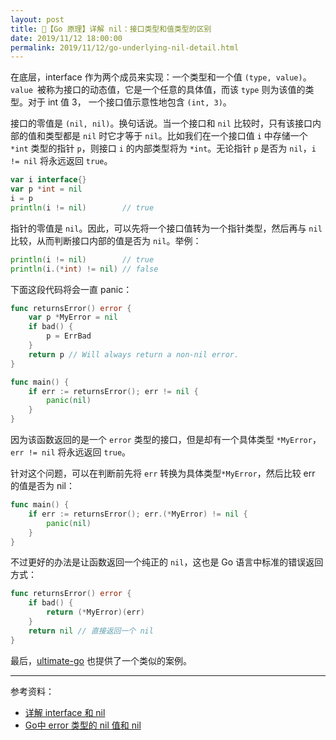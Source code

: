 ```yaml
---
layout: post
title: 📗【Go 原理】详解 nil：接口类型和值类型的区别
date: 2019/11/12 18:00:00
permalink: 2019/11/12/go-underlying-nil-detail.html
---
```


在底层，interface 作为两个成员来实现：一个类型和一个值 `(type, value)`。`value `被称为接口的动态值，它是一个任意的具体值，而该 `type` 则为该值的类型。对于 int 值 3， 一个接口值示意性地包含 `(int, 3)`。

接口的零值是 `(nil, nil)`。换句话说。当一个接口和 `nil` 比较时，只有该接口内部的值和类型都是 `nil` 时它才等于 `nil`。比如我们在一个接口值 `i` 中存储一个 `*int` 类型的指针 `p`，则接口 `i` 的内部类型将为 `*int`。无论指针 `p` 是否为 `nil`，`i != nil` 将永远返回 `true`。
```go
var i interface{}
var p *int = nil
i = p
println(i != nil)        // true
```

指针的零值是 `nil`。因此，可以先将一个接口值转为一个指针类型，然后再与 `nil` 比较，从而判断接口内部的值是否为 `nil`。举例：
```go
println(i != nil)        // true
println(i.(*int) != nil) // false
```

下面这段代码将会一直 panic：
```go
func returnsError() error {
	var p *MyError = nil
	if bad() {
		p = ErrBad
	}
	return p // Will always return a non-nil error.
}

func main() {
	if err := returnsError(); err != nil {
		panic(nil)
	}
}
```
因为该函数返回的是一个 `error` 类型的接口，但是却有一个具体类型 `*MyError`，`err != nil` 将永远返回 `true`。

针对这个问题，可以在判断前先将 `err` 转换为具体类型`*MyError`，然后比较 err 的值是否为 nil：
```go
func main() {
	if err := returnsError(); err.(*MyError) != nil {
		panic(nil)
	}
}
```

不过更好的办法是让函数返回一个纯正的 `nil`，这也是 Go 语言中标准的错误返回方式：
```go
func returnsError() error {
	if bad() {
		return (*MyError)(err)
	}
	return nil // 直接返回一个 nil
}
```

最后，[ultimate-go](https://github.com/hoanhan101/ultimate-go/blob/master/go/design/error_5.go) 也提供了一个类似的案例。

---
参考资料：
* [详解 interface 和 nil](https://my.oschina.net/goal/blog/194233)
* [Go中 error 类型的 nil 值和 nil](https://my.oschina.net/chai2010/blog/117923)